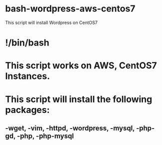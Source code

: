 # bash-wordpress-aws-centos7
This script will install Wordpress on CentOS7


# !/bin/bash

# This script works on AWS, CentOS7 Instances.


 # This script will install the following packages:
## -wget, -vim, -httpd, -wordpress, -mysql, -php-gd, -php, -php-mysql



